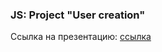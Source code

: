 ### JS: Project "User creation"

Ссылка на презентацию: [ссылка](https://github.com/ait-tr/cohort39.2/blob/main/front_end/lesson_14/JS_DOM.pdf)

